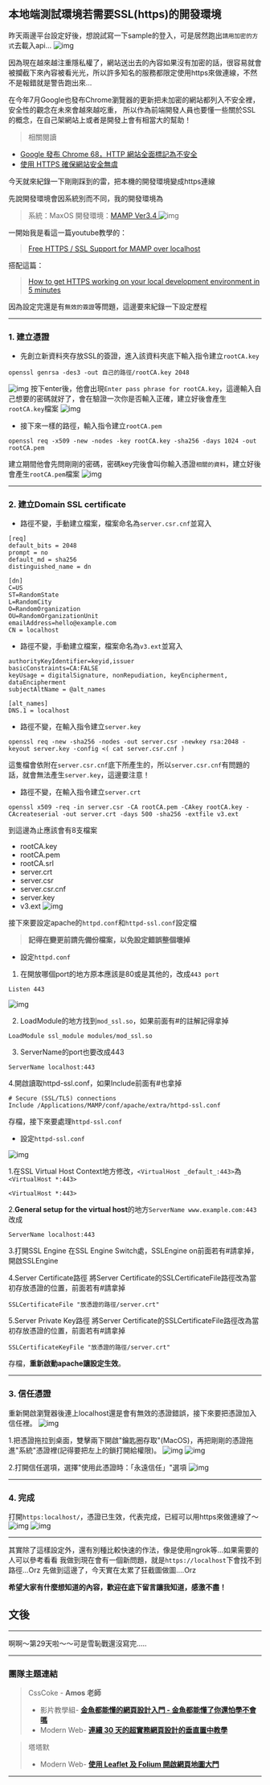 ## 本地端測試環境若需要SSL(https)的開發環境

昨天兩邊平台設定好後，想說試寫一下sample的登入，可是居然跑出`請用加密的方式`去載入api...
![img](https://github.com/tinatyc/King-Ironman-30Day-Challenge/blob/master/2018/article/img/day28_5.png?raw=true)

因為現在越來越注重隱私權了，網站送出去的內容如果沒有加密的話，很容易就會被攔截下來內容被看光光，所以許多知名的服務都限定使用https來做連線，不然不是報錯就是警告跑出來...

在今年7月Google也發布Chrome瀏覽器的更新把未加密的網站都列入不安全裡，安全性的觀念在未來會越來越吃重，
所以作為前端開發人員也要懂一些關於SSL的概念，在自己架網站上或者是開發上會有相當大的幫助！

> 相關閱讀
 - [Google 發布 Chrome 68，HTTP 網站全面標記為不安全](http://technews.tw/2018/07/25/google-chrome-68-http-website-not-secure/)
 - [使用 HTTPS 確保網站安全無虞](https://support.google.com/webmasters/answer/6073543?hl=zh-Hant)

今天就來紀錄一下剛剛踩到的雷，把本機的開發環境變成https連線


先說開發環境會因系統別而不同，我的開發環境為

> 系統：MaxOS
開發環境：[MAMP Ver3.4 ](https://www.mamp.info/en/)
![img](https://github.com/tinatyc/King-Ironman-30Day-Challenge/blob/master/2018/article/img/day29_5.png?raw=true)

一開始我是看這一篇youtube教學的：
> [Free HTTPS / SSL Support for MAMP over localhost](https://youtu.be/886Pea2ljm0)

搭配這篇：
> [How to get HTTPS working on your local development environment in 5 minutes](https://medium.freecodecamp.org/how-to-get-https-working-on-your-local-development-environment-in-5-minutes-7af615770eec)

因為設定完還是有`無效的簽證`等問題，這邊要來紀錄一下設定歷程

---

### 1. 建立憑證

- 先創立新資料夾存放SSL的簽證，進入該資料夾底下輸入指令建立`rootCA.key`
```
openssl genrsa -des3 -out 自己的路徑/rootCA.key 2048
```
![img](https://github.com/tinatyc/King-Ironman-30Day-Challenge/blob/master/2018/article/img/day29_4.png?raw=true)
按下enter後，他會出現`Enter pass phrase for rootCA.key`，這邊輸入自己想要的密碼就好了，會在驗證一次你是否輸入正確，建立好後會產生`rootCA.key`檔案
![img](https://github.com/tinatyc/King-Ironman-30Day-Challenge/blob/master/2018/article/img/day29_2.png?raw=true)

- 接下來一樣的路徑，輸入指令建立`rootCA.pem`
```
openssl req -x509 -new -nodes -key rootCA.key -sha256 -days 1024 -out rootCA.pem
```
建立期間他會先問剛剛的密碼，密碼key完後會叫你輸入憑證`相關的資料`，建立好後會產生`rootCA.pem`檔案
![img](https://github.com/tinatyc/King-Ironman-30Day-Challenge/blob/master/2018/article/img/day29_3.png?raw=true)

---

### 2. 建立Domain SSL certificate

- 路徑不變，手動建立檔案，檔案命名為`server.csr.cnf`並寫入
```
[req]
default_bits = 2048
prompt = no
default_md = sha256
distinguished_name = dn

[dn]
C=US
ST=RandomState
L=RandomCity
O=RandomOrganization
OU=RandomOrganizationUnit
emailAddress=hello@example.com
CN = localhost
```
- 路徑不變，手動建立檔案，檔案命名為`v3.ext`並寫入
```
authorityKeyIdentifier=keyid,issuer
basicConstraints=CA:FALSE
keyUsage = digitalSignature, nonRepudiation, keyEncipherment, dataEncipherment
subjectAltName = @alt_names

[alt_names]
DNS.1 = localhost
```
- 路徑不變，在輸入指令建立`server.key`
```
openssl req -new -sha256 -nodes -out server.csr -newkey rsa:2048 -keyout server.key -config <( cat server.csr.cnf )
```
這隻檔會依附在`server.csr.cnf`底下所產生的，所以`server.csr.cnf`有問題的話，就會無法產生`server.key`，這邊要注意！

- 路徑不變，在輸入指令建立`server.crt`
```
openssl x509 -req -in server.csr -CA rootCA.pem -CAkey rootCA.key -CAcreateserial -out server.crt -days 500 -sha256 -extfile v3.ext
```

到這邊為止應該會有8支檔案
- rootCA.key
- rootCA.pem
- rootCA.srl
- server.crt
- server.csr
- server.csr.cnf
- server.key
- v3.ext
![img](https://github.com/tinatyc/King-Ironman-30Day-Challenge/blob/master/2018/article/img/day29_6.png?raw=true)

接下來要設定apache的`httpd.conf`和`httpd-ssl.conf`設定檔
> **記得在變更前請先備份檔案，以免設定錯誤整個壞掉**

- 設定`httpd.conf`

1. 在開放哪個port的地方原本應該是80或是其他的，改成`443 port`
```
Listen 443
```
![img](https://github.com/tinatyc/King-Ironman-30Day-Challenge/blob/master/2018/article/img/day29_7.png?raw=true)

2. LoadModule的地方找到`mod_ssl.so`，如果前面有#的註解記得拿掉
```
LoadModule ssl_module modules/mod_ssl.so
```
3. ServerName的port也要改成443
```
ServerName localhost:443
```
4.開啟讀取httpd-ssl.conf，如果Include前面有#也拿掉
```
# Secure (SSL/TLS) connections
Include /Applications/MAMP/conf/apache/extra/httpd-ssl.conf
```
存檔，接下來要處理`httpd-ssl.conf`

- 設定`httpd-ssl.conf`

![img](https://github.com/tinatyc/King-Ironman-30Day-Challenge/blob/master/2018/article/img/day29_8.png?raw=true)

1.在SSL Virtual Host Context地方修改，`<VirtualHost _default_:443>`為`<VirtualHost *:443>`
```
<VirtualHost *:443>
```
2.**General setup for the virtual host**的地方`ServerName www.example.com:443`改成
```
ServerName localhost:443
```
3.打開SSL Engine
在SSL Engine Switch處，SSLEngine on前面若有#請拿掉，開啟SSLEngine

4.Server Certificate路徑
將Server Certificate的SSLCertificateFile路徑改為當初存放憑證的位置，前面若有#請拿掉
```
SSLCertificateFile "放憑證的路徑/server.crt"
```

5.Server Private Key路徑
將Server Certificate的SSLCertificateFile路徑改為當初存放憑證的位置，前面若有#請拿掉
```
SSLCertificateKeyFile "放憑證的路徑/server.crt"
```
存檔，**重新啟動apache讓設定生效**。

---
   
### 3. 信任憑證

重新開啟瀏覽器後連上localhost還是會有無效的憑證錯誤，接下來要把憑證加入信任裡。
![img](https://github.com/tinatyc/King-Ironman-30Day-Challenge/blob/master/2018/article/img/day29_1.jpg?raw=true)

1.把憑證拖拉到桌面，雙擊兩下開啟"鑰匙圈存取"(MacOS)，再把剛剛的憑證拖進"系統"憑證裡(記得要把左上的鎖打開給權限)。
![img](https://github.com/tinatyc/King-Ironman-30Day-Challenge/blob/master/2018/article/img/day29_1_2.jpg?raw=true)
![img](https://github.com/tinatyc/King-Ironman-30Day-Challenge/blob/master/2018/article/img/day29_9.png?raw=true)

2.打開信任選項，選擇"使用此憑證時：「永遠信任」"選項
![img](https://github.com/tinatyc/King-Ironman-30Day-Challenge/blob/master/2018/article/img/day29_10.png?raw=true)

--- 

### 4. 完成


打開`https:localhost/`，憑證已生效，代表完成，已經可以用https來做連線了～
![img](https://github.com/tinatyc/King-Ironman-30Day-Challenge/blob/master/2018/article/img/day29_11.png?raw=true)
![img](https://github.com/tinatyc/King-Ironman-30Day-Challenge/blob/master/2018/article/img/day29_12.png?raw=true)
   
---

其實除了這樣設定外，還有別種比較快速的作法，像是使用ngrok等...如果需要的人可以參考看看
我做到現在會有一個新問題，就是`https://localhost`下會找不到路徑...Orz
先做到這邊了，今天實在太累了狂截圖做圖....Orz

**希望大家有什麼想知道的內容，歡迎在底下留言讓我知道，感激不盡！**    
    

## 文後

---

啊啊～第29天啦～～可是雪恥戰還沒寫完.....

---

### 團隊主題連結

> CssCoke - **Amos 老師**
>
> - 影片教學組- **[金魚都能懂的網頁設計入門 - 金魚都能懂了你還怕學不會嗎](https://ithelp.ithome.com.tw/users/20112550/ironman/2072)**
> - Modern Web- **[連續 30 天的超實務網頁設計的垂直置中教學](https://ithelp.ithome.com.tw/users/20112550/ironman/2092)**

> 塔塔默
>
> - Modern Web- **[使用 Leaflet 及 Folium 開啟網頁地圖大門](https://ithelp.ithome.com.tw/users/20112552/ironman/2074)**

---
